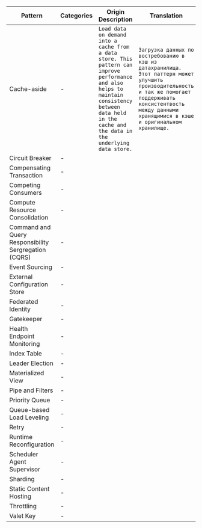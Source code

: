 
| Pattern       | Categories    | Origin Description   | Translation  |
| ------------- | ------------- | -------------        | ------------- |
| Cache-aside   |-| ```Load data on demand into a cache from a data store. This pattern can improve performance and also helps to maintain consistency between data held in the cache and the data in the underlying data store.``` |```Загрузка данных по востребованию в кэш из датахранилища. Этот паттерн может улучшить производительность и так же помогает поддерживать консистентвость между данными хранящимися в кэше и оригинальном хранилище.```
| Circuit Breaker |-| ```  ``` | ``` ```
| Compensating Transaction |-|
| Competing Consumers |-|
| Compute Resource Consolidation |-|
| Command and Query Responsibility Sergregation (CQRS) |-|
| Event Sourcing |-|
| External Configuration Store |-|
| Federated Identity |-|
| Gatekeeper |-|
| Health Endpoint Monitoring |-|
| Index Table |-|
| Leader Election |-|
| Materialized View |-|
| Pipe and Filters |-|
| Priority Queue |-|
| Queue-based Load Leveling |-|
| Retry |-|
| Runtime Reconfiguration |-|
| Scheduler Agent Supervisor |-|
| Sharding |-|
| Static Content Hosting |-|
| Throttling |-|
| Valet Key |-|